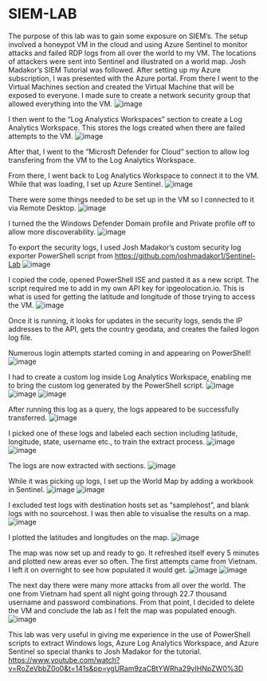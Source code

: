 # SIEM-LAB
The purpose of this lab was to gain some exposure on SIEM’s. The setup involved a honeypot VM in the cloud and using Azure Sentinel to monitor attacks and failed RDP logs from all over the world to my VM. The locations of attackers were sent into Sentinel and illustrated on a world map. Josh Madakor’s SIEM Tutorial was followed.
After setting up my Azure subscription, I was presented with  the Azure portal. From there I went to the Virtual Machines section and created the Virtual Machine that will be exposed to everyone. I made sure to create a network security group that allowed everything into the VM.
![image](https://user-images.githubusercontent.com/131204778/233865783-6bb56155-9c28-4a1d-8700-ec6191ee74fc.png)

I then went to the “Log Analystics Workspaces” section to create a Log Analytics Workspace. This stores the logs created when there are failed attempts to the VM.
![image](https://user-images.githubusercontent.com/131204778/233865921-73768f73-cb87-4e06-8eca-650c1e82afcb.png)


After that, I went to the “Microsft Defender for Cloud” section to allow log transfering from the VM to the Log Analytics Workspace. 

From there, I went back to Log Analytics Workspace to connect it to the VM. While that was loading, I set up Azure Sentinel. 
![image](https://user-images.githubusercontent.com/131204778/233865936-5226e26e-5cea-4130-8130-be0b975ad87a.png)


There were some things needed to be set up in the VM so I connected to it via Remote Desktop.
![image](https://user-images.githubusercontent.com/131204778/233865947-145077cd-ae8a-4796-a8f2-69159e523fd1.png)


I turned the the Windows Defender Domain profile and Private profile off to allow more discoverability. 
![image](https://user-images.githubusercontent.com/131204778/233865956-722b9ea6-18fa-49a2-954b-2e26755613e3.png)


To export the security logs, I used Josh Madakor’s custom security log exporter PowerShell script from https://github.com/joshmadakor1/Sentinel-Lab
![image](https://user-images.githubusercontent.com/131204778/233865975-1420dc5e-eea7-4af3-bcdd-ecb7f9d8108d.png)

I copied the code, opened PowerShell ISE and pasted it as a new script. The script required me to add in my own API key for ipgeolocation.io. This is what is used for getting the latitude and longitude of those trying to access the VM.
![image](https://user-images.githubusercontent.com/131204778/233866038-4ab2fd00-3c53-4c25-b38f-0b629f07c01f.png)


Once it is running, it looks for updates in the security logs, sends the IP addresses to the API, gets the country geodata, and creates the failed logon log file.

Numerous login attempts started coming in and appearing on PowerShell!
![image](https://user-images.githubusercontent.com/131204778/233866049-7214fa76-3b25-4b2f-9237-a6a7f30ca2bf.png)


I had to create a custom log inside Log Analytics Workspace, enabling me to bring the custom log generated by the PowerShell script.
![image](https://user-images.githubusercontent.com/131204778/233866058-7c05691c-c72f-4cc2-906d-d78379c093bd.png)
![image](https://user-images.githubusercontent.com/131204778/233866060-39a83432-e36c-4114-92ed-3c10033d4a78.png)
![image](https://user-images.githubusercontent.com/131204778/233866066-e0373371-e3c8-43a9-9ec4-8de73da999e8.png)

After running this log as a query, the logs appeared to be successfully transferred.
![image](https://user-images.githubusercontent.com/131204778/233866074-14c562bc-746e-48e1-b9a7-a85af896f580.png)

I picked one of these logs and labeled each section including latitude, longitude, state, username etc., to train the extract process.
![image](https://user-images.githubusercontent.com/131204778/233866082-fefec7a8-c6af-4e0f-bea5-8d98c964046d.png)
![image](https://user-images.githubusercontent.com/131204778/233866093-1f7e2e40-9d25-4feb-9f01-cba79c73e425.png)


The logs are now extracted with sections.
![image](https://user-images.githubusercontent.com/131204778/233866107-406a40d4-7643-4efa-b50b-531dab328911.png)

While it was picking up logs, I set up the World Map by adding a workbook in Sentinel.
![image](https://user-images.githubusercontent.com/131204778/233866120-f36ca7ed-90a1-4daf-9df3-00094bb3e1f2.png)
![image](https://user-images.githubusercontent.com/131204778/233866124-6eea03a5-28e3-49b1-a643-b427a9962d2e.png)

I excluded test logs with destination hosts set as “samplehost”, and blank logs with no sourcehost.
I was then able to visualise the results on a map.
![image](https://user-images.githubusercontent.com/131204778/233866134-1f93d433-bff2-4c39-82f5-7e8a5d5657c0.png)

I plotted the latitudes and longitudes on the map.
![image](https://user-images.githubusercontent.com/131204778/233866139-e0aef249-96d2-4f7e-a68b-4037e04384f8.png)

The map was now set up and ready to go. It refreshed itself every 5 minutes and plotted new areas ever so often. The first attempts came from Vietnam. I left it on overnight to see how populated it would get.
![image](https://user-images.githubusercontent.com/131204778/233866146-e3c500e3-c7f4-4098-ace6-4df8d3746a22.png)
![image](https://user-images.githubusercontent.com/131204778/233866156-5bf7873d-be99-4a96-8bae-d81f69a37804.png)

The next day there were many more attacks from all over the world. The one from Vietnam had spent all night going through 22.7 thousand username and password combinations. From that point, I decided to delete the VM and conclude the lab as I felt the map was populated enough. 
![image](https://user-images.githubusercontent.com/131204778/233866179-fa936ab3-28cf-4789-ab7e-47fe56f603d1.png)

This lab was very useful in giving me experience in the use of PowerShell scripts to extract Windows logs, Azure Log Analytics Workspace, and Azure Sentinel so special thanks to Josh Madakor for the tutorial. https://www.youtube.com/watch?v=RoZeVbbZ0o0&t=141s&pp=ygURam9zaCBtYWRha29yIHNpZW0%3D



